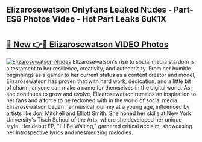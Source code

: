 ## Elizarosewatson Onlyf𝚊ns Le𝚊ked N𝚞des - Part-ES6 Photos Video - Hot Part Le𝚊ks 6uK1X

# <h2><a href="http://ac24753.deff.icu/?id=Elizarosewatson">🔗 New 👉🔴 Elizarosewatson VIDEO Photos</a></h2>

[![Elizarosewatson N𝚞des](https://i.imgur.com/rIISA9y.gif)](http://ac24753.deff.icu/?id=Elizarosewatson)
Elizarosewatson's rise to social media stardom is a testament to her resilience, creativity, and authenticity. From her humble beginnings as a gamer to her current status as a content creator and model, Elizarosewatson has proven that with hard work, dedication, and a little bit of charm, anyone can make a name for themselves in the digital world. As she continues to grow and evolve, Elizarosewatson remains an inspiration to her fans and a force to be reckoned with in the world of social media. Elizarosewatson began her musical journey at a young age, influenced by artists like Joni Mitchell and Elliott Smith. She honed her skills at New York University's Tisch School of the Arts, where she developed her unique style. Her debut EP, "I'll Be Waiting," garnered critical acclaim, showcasing her introspective lyrics and mesmerizing melodies.
